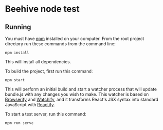 # Beehive node test


## Running

You must have [npm](https://www.npmjs.org/) installed on your computer.
From the root project directory run these commands from the command line:

    npm install

This will install all dependencies.

To build the project, first run this command:

    npm start

This will perform an initial build and start a watcher process that will update bundle.js with any changes you wish to make.  This watcher is based on [Browserify](http://browserify.org/) and [Watchify](https://github.com/substack/watchify), and it transforms React's JSX syntax into standard JavaScript with [Reactify](https://github.com/andreypopp/reactify).

To start a test server, run this command:

    npm run serve
